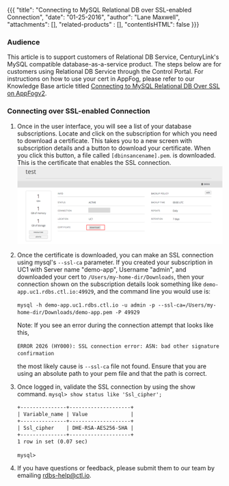 {{{
  "title": "Connecting to MySQL Relational DB over SSL-enabled Connection",
  "date": "01-25-2016",
  "author": "Lane Maxwell",
  "attachments": [],
  "related-products" : [],
  "contentIsHTML": false
}}}

### Audience
This article is to support customers of Relational DB Service, CenturyLink's MySQL compatible database-as-a-service product. The steps below are for customers using Relational DB Service through the Control Portal. For instructions on how to use your cert in AppFog, please refer to our Knowledge Base article titled [Connecting to MySQL Relational DB Over SSL on AppFogv2](../Database/connecting-to-mysql-rdbs-over-ssl-on-appfog.md).

### Connecting over SSL-enabled Connection
1. Once in the user interface, you will see a list of your database subscriptions. Locate and click on the subscription for which you need to download a certificate. This takes you to a new screen with subscription details and a button to download your certificate. When you click this button, a file called `[dbinsancename].pem`. is downloaded. This is the certificate that enables the SSL connection.
   ![DownloadCert](../images/rdbs-cert.png)

2. Once the certificate is downloaded, you can make an SSL connection using mysql's `--ssl-ca` parameter. If you created your subscription in UC1 with Server name "demo-app", Username "admin", and downloaded your cert to `/Users/my-home-dir/Downloads`, then your connection shown on the subscription details look something like `demo-app.uc1.rdbs.ctl.io:49929`, and the command line you would use is:

   `mysql -h demo-app.uc1.rdbs.ctl.io -u admin -p --ssl-ca=/Users/my-home-dir/Downloads/demo-app.pem -P 49929`

   Note: If you see an error during the connection attempt that looks like this,

   `ERROR 2026 (HY000): SSL connection error: ASN: bad other signature confirmation`

   the most likely cause is `--ssl-ca` file not found. Ensure that you are using an absolute path to your pem file and that the path is correct.

3. Once logged in, validate the SSL connection by using the show command.
   `mysql> show status like 'Ssl_cipher';`

   ```
   +---------------+--------------------+
   | Variable_name | Value              |
   +---------------+--------------------+
   | Ssl_cipher    | DHE-RSA-AES256-SHA |
   +---------------+--------------------+
   1 row in set (0.07 sec)

   mysql>
   ```
4. If you have questions or feedback, please submit them to our team by emailing <a href="mailto:rdbs-help@ctl.io">rdbs-help@ctl.io</a>.
